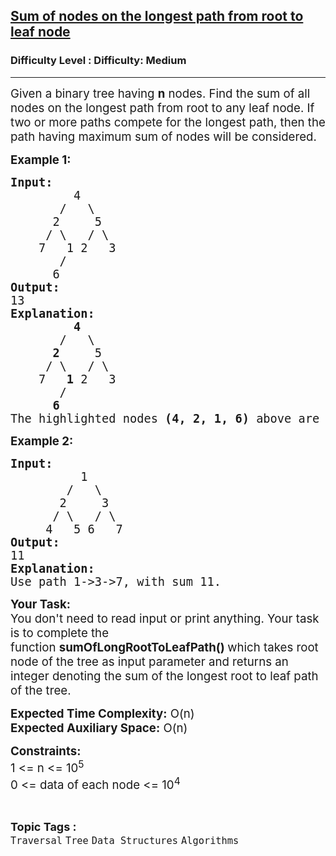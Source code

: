 <h2><a href="https://www.geeksforgeeks.org/problems/sum-of-the-longest-bloodline-of-a-tree/1">Sum of nodes on the longest path from root to leaf node</a></h2><h3>Difficulty Level : Difficulty: Medium</h3><hr><div class="problems_problem_content__Xm_eO"><p><span style="font-size: 14pt;">Given a binary tree having <strong>n</strong> nodes. Find the sum of all nodes on the longest path from root to any leaf node. If two or more paths compete for the longest path, then the path having maximum sum of nodes will be considered.</span></p>
<p><span style="font-size: 14pt;"><strong>Example 1:</strong></span></p>
<pre><span style="font-size: 14pt;"><strong>Input:</strong> 
         4        
       /   \       
      2     5      
     / \   / \     
    7   1 2   3    
       /
      6
<strong>Output:</strong> <br>13
<strong>Explanation:</strong>
         <strong>4</strong>        
       /   \       
      <strong>2</strong>     5      
     / \   / \     
    7   <strong>1 </strong>2   3  
       /
      <strong>6</strong>
The highlighted nodes <strong>(4, 2, 1, 6)</strong> above are part of the longest root to leaf path having sum = (4 + 2 + 1 + 6) = 13</span></pre>
<p><span style="font-size: 14pt;"><strong>Example 2:</strong></span></p>
<pre><span style="font-size: 14pt;"><strong>Input: </strong>
&nbsp;         1
&nbsp;       /   \
&nbsp;      2     3
&nbsp;     / \   / \
&nbsp;    4   5 6   7
<strong>Output: <br></strong>11<br><strong>Explanation:</strong><br>Use path 1-&gt;3-&gt;7, with sum 11.</span></pre>
<p><span style="font-size: 14pt;"><strong>Your Task:</strong></span><br><span style="font-size: 14pt;">You don't need to read input or print anything. Your task is to complete the function&nbsp;<strong>sumOfLongRootToLeafPath</strong><strong>()&nbsp;</strong>which takes root node of the tree as input parameter and returns an integer denoting the sum of the longest root to leaf path of the tree.</span></p>
<p><span style="font-size: 14pt;"><strong>Expected Time Complexity:</strong> O(n)<br><strong>Expected Auxiliary Space:</strong> O(n)</span></p>
<p><span style="font-size: 14pt;"><strong>Constraints:</strong><br>1 &lt;= n</span><span style="font-size: 14pt;"> &lt;= 10<sup>5</sup><br><span style="font-size: 14pt;">0 &lt;= d</span>ata of each node &lt;= 10<sup>4</sup><br></span></p></div><br><p><span style=font-size:18px><strong>Topic Tags : </strong><br><code>Traversal</code>&nbsp;<code>Tree</code>&nbsp;<code>Data Structures</code>&nbsp;<code>Algorithms</code>&nbsp;